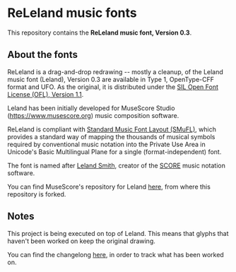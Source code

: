 # ReLeland music fonts

This repository contains the **ReLeland music font, Version 0.3**.

## About the fonts

ReLeland is a drag-and-drop redrawing -- mostly a cleanup, of the Leland music font (Leland), Version 0.3 are available in Type 1, OpenType-CFF format and UFO. As the original, it is distributed under the [SIL Open Font License (OFL), Version 1.1](./LICENSE.txt).

Leland has been initially developed for MuseScore Studio (https://www.musescore.org) music composition software.

ReLeland is compliant with [Standard Music Font Layout (SMuFL)](https://w3c.github.io/smufl/), which provides a standard way of mapping the thousands of musical symbols required by conventional music notation into the Private Use Area in Unicode's Basic Multilingual Plane for a single (format-independent) font.

The font is named after [Leland Smith](https://en.wikipedia.org/wiki/Leland_Smith), creator of the [SCORE](https://en.wikipedia.org/wiki/SCORE_(software)) music notation software.

You can find MuseScore's repository for Leland [here](https://github.com/MuseScoreFonts/Leland), from where this repository is forked.

## Notes
This project is being executed on top of Leland. This means that glyphs that haven't been worked on keep the original drawing.

You can find the changelong [here](changelog.md), in order to track what has been worked on.